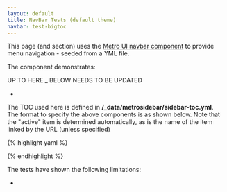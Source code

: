 ```yaml
---
layout: default
title: NavBar Tests (default theme)
navbar: test-bigtoc
---
```


This page (and section) uses the [Metro UI navbar component](http://metroui.org.ua/navbar.html) to provide menu navigation - seeded from a YML file.

The component demonstrates:

UP TO HERE _ BELOW NEEDS TO BE UPDATED

* 


The TOC used here is defined in **/_data/metrosidebar/sidebar-toc.yml**. The format to specify the above components is as shown below. Note that the "active" item is determined automatically, as is the name of the item linked by the URL (unless specified)

{% highlight yaml %}



{% endhighlight %}


The tests have shown the following limitations:

* 